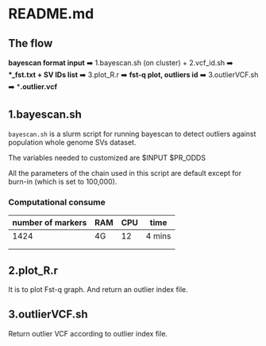 # README.md
## The flow
**bayescan format input** ➡️ 1.bayescan.sh (on cluster) + 2.vcf_id.sh ➡️ **\*_fst.txt + SV IDs list** ➡️ 3.plot_R.r ➡️ **fst-q plot, outliers id** ➡️ 3.outlierVCF.sh ➡️ ***.outlier.vcf**
## 1.bayescan.sh
`bayescan.sh` is a slurm script for running bayescan to detect outliers against population whole genome SVs dataset. 

The variables needed to customized are $INPUT $PR_ODDS

All the parameters of the chain used in this script are default except for burn-in (which is set to 100,000).
### Computational consume
| number of markers | RAM | CPU | time |
| ----------------- | --- | --- | ---- |
|         1424          |  4G   |  12   |   4 mins   |
|                   |     |     |      |
|                   |     |     |      |
## 2.plot_R.r
It is to plot Fst-q graph. And return an outlier index file. 
## 3.outlierVCF.sh
Return outlier VCF according to outlier index file.